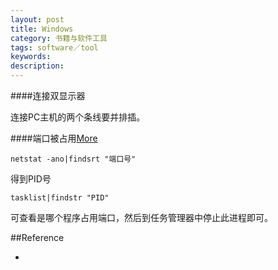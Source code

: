 ```yaml
---
layout: post
title: Windows
category: 书籍与软件工具
tags: software／tool
keywords: 
description: 
---
```


####连接双显示器

连接PC主机的两个条线要并排插。


####端口被占用[More](http://jingyan.baidu.com/article/3c48dd34491d47e10be358b8.html)

```
netstat -ano|findsrt "端口号"
```

得到PID号

```
tasklist|findstr "PID"
```

可查看是哪个程序占用端口，然后到任务管理器中停止此进程即可。


##Reference

* []()
